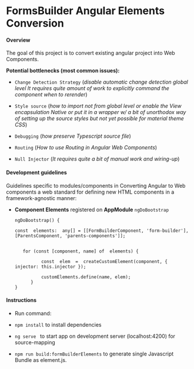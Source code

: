 # FormsBuilder Angular Elements Conversion

#### Overview

The goal of this project is to convert existing angular project into Web Components.

**Potential bottlenecks (most common issues):**

- `Change Detection Strategy` (*disable automatic change detection global level It requires quite amount of work to explicitly command the component when to rerende*r)
- `Style source` (_how to import not from global level or enable the View encapsulation Native or put it in a wrapper w/ a bit of unorthodox way of setting up the source styles but not yet possible for material theme CSS_)
- `Debugging` (_how preserve Typescript source file_)

- `Routing` (_How to use Routing in Angular Web Components_)

- `Null Injector` (_It requires quite a bit of manual work and wiring-up_)

#### Development guidelines

Guidelines specific to modules/components in Converting Angular to Web components a web standard for defining new HTML components in a framework-agnostic manner:

- **Component Elements** registered on **AppModule** `ngDoBootstrap`

      ngDoBootstrap() {

      const  elements:  any[] = [[FormBuilderComponent, 'form-builder'], [ParentsComponent, 'parents-components']];


         for (const [component, name] of  elements) {

      	        const  elem  =  createCustomElement(component, { injector: this.injector });

      	        customElements.define(name, elem);
      	    }
      }

#### Instructions

- Run command:

- `npm install` to install dependencies

- `ng serve ` to start app on development server (localhost:4200) for source-mapping

- `npm run build:formBuilderElements` to generate single Javascript Bundle as element.js.
